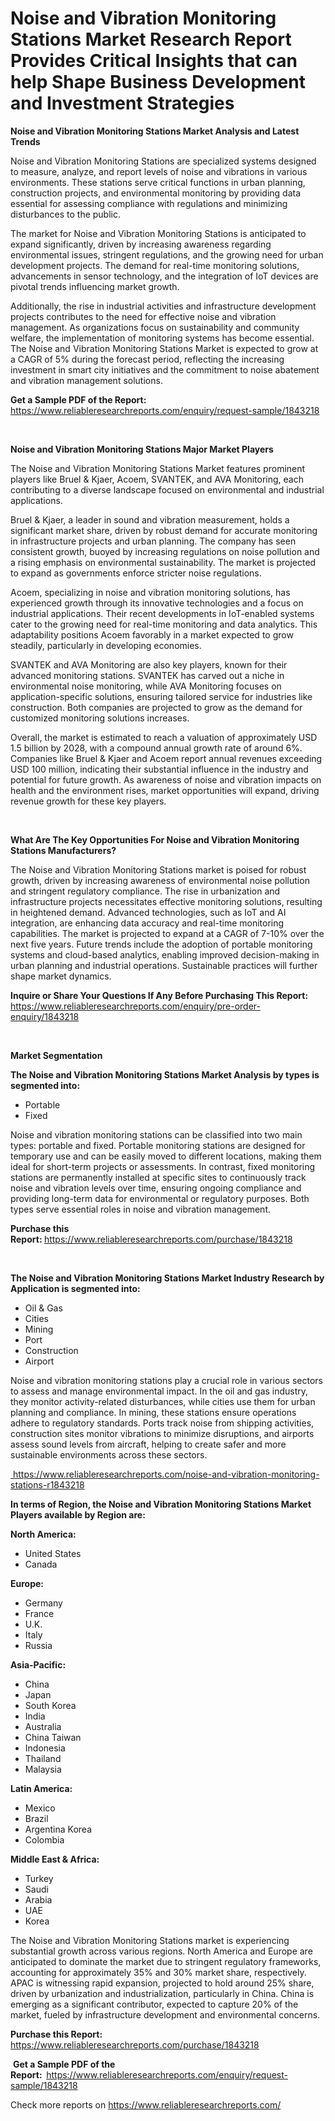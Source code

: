 <p><h1>Noise and Vibration Monitoring Stations Market Research Report Provides Critical Insights that can help Shape Business Development and Investment Strategies</h1></p><p><strong>Noise and Vibration Monitoring Stations Market Analysis and Latest Trends</strong></p>
<p><p>Noise and Vibration Monitoring Stations are specialized systems designed to measure, analyze, and report levels of noise and vibrations in various environments. These stations serve critical functions in urban planning, construction projects, and environmental monitoring by providing data essential for assessing compliance with regulations and minimizing disturbances to the public.</p><p>The market for Noise and Vibration Monitoring Stations is anticipated to expand significantly, driven by increasing awareness regarding environmental issues, stringent regulations, and the growing need for urban development projects. The demand for real-time monitoring solutions, advancements in sensor technology, and the integration of IoT devices are pivotal trends influencing market growth. </p><p>Additionally, the rise in industrial activities and infrastructure development projects contributes to the need for effective noise and vibration management. As organizations focus on sustainability and community welfare, the implementation of monitoring systems has become essential. The Noise and Vibration Monitoring Stations Market is expected to grow at a CAGR of 5% during the forecast period, reflecting the increasing investment in smart city initiatives and the commitment to noise abatement and vibration management solutions.</p></p>
<p><strong>Get a Sample PDF of the Report:&nbsp;</strong> <a href="https://www.reliableresearchreports.com/enquiry/request-sample/1843218?utm_campaign=3111&utm_medium=2&utm_source=Github&utm_content=ia&utm_term=12042025&utm_id=noise-and-vibration-monitoring-stations">https://www.reliableresearchreports.com/enquiry/request-sample/1843218</a></p>
<p>&nbsp;</p>
<p><strong>Noise and Vibration Monitoring Stations Major Market Players</strong></p>
<p><p>The Noise and Vibration Monitoring Stations Market features prominent players like Bruel & Kjaer, Acoem, SVANTEK, and AVA Monitoring, each contributing to a diverse landscape focused on environmental and industrial applications.</p><p>Bruel & Kjaer, a leader in sound and vibration measurement, holds a significant market share, driven by robust demand for accurate monitoring in infrastructure projects and urban planning. The company has seen consistent growth, buoyed by increasing regulations on noise pollution and a rising emphasis on environmental sustainability. The market is projected to expand as governments enforce stricter noise regulations.</p><p>Acoem, specializing in noise and vibration monitoring solutions, has experienced growth through its innovative technologies and a focus on industrial applications. Their recent developments in IoT-enabled systems cater to the growing need for real-time monitoring and data analytics. This adaptability positions Acoem favorably in a market expected to grow steadily, particularly in developing economies.</p><p>SVANTEK and AVA Monitoring are also key players, known for their advanced monitoring stations. SVANTEK has carved out a niche in environmental noise monitoring, while AVA Monitoring focuses on application-specific solutions, ensuring tailored service for industries like construction. Both companies are projected to grow as the demand for customized monitoring solutions increases.</p><p>Overall, the market is estimated to reach a valuation of approximately USD 1.5 billion by 2028, with a compound annual growth rate of around 6%. Companies like Bruel & Kjaer and Acoem report annual revenues exceeding USD 100 million, indicating their substantial influence in the industry and potential for future growth. As awareness of noise and vibration impacts on health and the environment rises, market opportunities will expand, driving revenue growth for these key players.</p></p>
<p>&nbsp;</p>
<p><strong>What Are The Key Opportunities For Noise and Vibration Monitoring Stations Manufacturers?</strong></p>
<p><p>The Noise and Vibration Monitoring Stations market is poised for robust growth, driven by increasing awareness of environmental noise pollution and stringent regulatory compliance. The rise in urbanization and infrastructure projects necessitates effective monitoring solutions, resulting in heightened demand. Advanced technologies, such as IoT and AI integration, are enhancing data accuracy and real-time monitoring capabilities. The market is projected to expand at a CAGR of 7-10% over the next five years. Future trends include the adoption of portable monitoring systems and cloud-based analytics, enabling improved decision-making in urban planning and industrial operations. Sustainable practices will further shape market dynamics.</p></p>
<p><strong>Inquire or Share Your Questions If Any Before Purchasing This Report:</strong> <a href="https://www.reliableresearchreports.com/enquiry/pre-order-enquiry/1843218?utm_campaign=3111&utm_medium=2&utm_source=Github&utm_content=ia&utm_term=12042025&utm_id=noise-and-vibration-monitoring-stations">https://www.reliableresearchreports.com/enquiry/pre-order-enquiry/1843218</a></p>
<p>&nbsp;</p>
<p><strong>Market Segmentation</strong></p>
<p><strong>The Noise and Vibration Monitoring Stations Market Analysis by types is segmented into:</strong></p>
<p><ul><li>Portable</li><li>Fixed</li></ul></p>
<p><p>Noise and vibration monitoring stations can be classified into two main types: portable and fixed. Portable monitoring stations are designed for temporary use and can be easily moved to different locations, making them ideal for short-term projects or assessments. In contrast, fixed monitoring stations are permanently installed at specific sites to continuously track noise and vibration levels over time, ensuring ongoing compliance and providing long-term data for environmental or regulatory purposes. Both types serve essential roles in noise and vibration management.</p></p>
<p><strong>Purchase this Report:&nbsp;</strong><a href="https://www.reliableresearchreports.com/purchase/1843218?utm_campaign=3111&utm_medium=2&utm_source=Github&utm_content=ia&utm_term=12042025&utm_id=noise-and-vibration-monitoring-stations">https://www.reliableresearchreports.com/purchase/1843218</a></p>
<p>&nbsp;</p>
<p><strong>The Noise and Vibration Monitoring Stations Market Industry Research by Application is segmented into:</strong></p>
<p><ul><li>Oil & Gas</li><li>Cities</li><li>Mining</li><li>Port</li><li>Construction</li><li>Airport</li></ul></p>
<p><p>Noise and vibration monitoring stations play a crucial role in various sectors to assess and manage environmental impact. In the oil and gas industry, they monitor activity-related disturbances, while cities use them for urban planning and compliance. In mining, these stations ensure operations adhere to regulatory standards. Ports track noise from shipping activities, construction sites monitor vibrations to minimize disruptions, and airports assess sound levels from aircraft, helping to create safer and more sustainable environments across these sectors.</p></p>
<p><a href="https://www.reliableresearchreports.com/noise-and-vibration-monitoring-stations-r1843218?utm_campaign=3111&utm_medium=2&utm_source=Github&utm_content=ia&utm_term=12042025&utm_id=noise-and-vibration-monitoring-stations">&nbsp;https://www.reliableresearchreports.com/noise-and-vibration-monitoring-stations-r1843218</a></p>
<p><strong>In terms of Region, the Noise and Vibration Monitoring Stations Market Players available by Region are:</strong></p>
<p>
    <p> <strong> North America: </strong>
        <ul>
            <li>United States</li>
            <li>Canada</li>
        </ul>
        </p> 
    <p> <strong> Europe: </strong>
        <ul>
            <li>Germany</li>
            <li>France</li>
            <li>U.K.</li>
            <li>Italy</li>
            <li>Russia</li>
        </ul>
        </p> 
    <p> <strong> Asia-Pacific: </strong>
        <ul>
            <li>China</li>
            <li>Japan</li>
            <li>South Korea</li>
            <li>India</li>
            <li>Australia</li>
            <li>China Taiwan</li>
            <li>Indonesia</li>
            <li>Thailand</li>
            <li>Malaysia</li>
        </ul>
        </p> 
    <p> <strong> Latin America: </strong>
        <ul>
            <li>Mexico</li>
            <li>Brazil</li>
            <li>Argentina Korea</li>
            <li>Colombia</li>
        </ul>
        </p> 
    <p> <strong> Middle East & Africa: </strong>
        <ul>
            <li>Turkey</li>
            <li>Saudi</li>
            <li>Arabia</li>
            <li>UAE</li>
            <li>Korea</li>
        </ul>
    </p>
    </p>
<p><p>The Noise and Vibration Monitoring Stations market is experiencing substantial growth across various regions. North America and Europe are anticipated to dominate the market due to stringent regulatory frameworks, accounting for approximately 35% and 30% market share, respectively. APAC is witnessing rapid expansion, projected to hold around 25% share, driven by urbanization and industrialization, particularly in China. China is emerging as a significant contributor, expected to capture 20% of the market, fueled by infrastructure development and environmental concerns.</p></p>
<p><strong>Purchase this Report: </strong><a href="https://www.reliableresearchreports.com/purchase/1843218?utm_campaign=3111&utm_medium=2&utm_source=Github&utm_content=ia&utm_term=12042025&utm_id=noise-and-vibration-monitoring-stations">https://www.reliableresearchreports.com/purchase/1843218</a></p>
<p>&nbsp;<strong>Get a Sample PDF of the Report:&nbsp;&nbsp;</strong><a href="https://www.reliableresearchreports.com/enquiry/request-sample/1843218?utm_campaign=3111&utm_medium=2&utm_source=Github&utm_content=ia&utm_term=12042025&utm_id=noise-and-vibration-monitoring-stations">https://www.reliableresearchreports.com/enquiry/request-sample/1843218</a></p>
<p><strong></strong></p>
<p>Check more reports on <a href="https://www.reliableresearchreports.com/?utm_campaign=3111&utm_medium=2&utm_source=Github&utm_content=ia&utm_term=12042025&utm_id=noise-and-vibration-monitoring-stations">https://www.reliableresearchreports.com/</a></p>